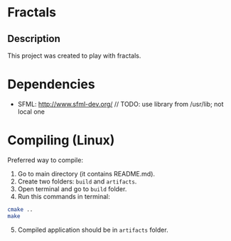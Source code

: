 # Fractals

## Description

This project was created to play with fractals.

# Dependencies

* SFML: http://www.sfml-dev.org/ // TODO: use library from /usr/lib; not local one

# Compiling (Linux)

Preferred way to compile:

1. Go to main directory (it contains README.md).
2. Create two folders: `build` and `artifacts`.
3. Open terminal and go to `build` folder.
4. Run this commands in terminal:

  ```bash
  cmake ..
  make
  ```
  
5. Compiled application should be in `artifacts` folder.
